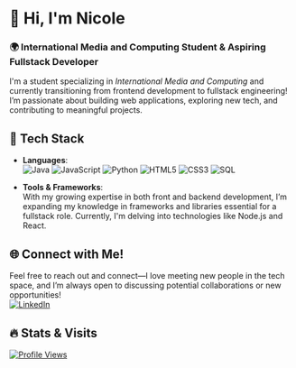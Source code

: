# 👋 Hi, I'm Nicole

### 🌍 International Media and Computing Student & Aspiring Fullstack Developer

I'm a student specializing in *International Media and Computing* and currently transitioning from frontend development to fullstack engineering! I’m passionate about building web applications, exploring new tech, and contributing to meaningful projects. 

## 🧩 Tech Stack
- **Languages**:  
![Java](https://img.shields.io/badge/java-%23ED8B00.svg?style=for-the-badge&logo=openjdk&logoColor=white)
![JavaScript](https://img.shields.io/badge/javascript-%23323330.svg?style=for-the-badge&logo=javascript&logoColor=%23F7DF1E)
![Python](https://img.shields.io/badge/python-%233776AB.svg?style=for-the-badge&logo=python&logoColor=white)
![HTML5](https://img.shields.io/badge/html5-%23E34F26.svg?style=for-the-badge&logo=html5&logoColor=white)
![CSS3](https://img.shields.io/badge/css3-%231572B6.svg?style=for-the-badge&logo=css3&logoColor=white)
![SQL](https://img.shields.io/badge/sql-%234C4C4C.svg?style=for-the-badge&logo=database&logoColor=white)

- **Tools & Frameworks**:  
With my growing expertise in both front and backend development, I’m expanding my knowledge in frameworks and libraries essential for a fullstack role. Currently, I'm delving into technologies like Node.js and React.

## 🌐 Connect with Me!
Feel free to reach out and connect—I love meeting new people in the tech space, and I’m always open to discussing potential collaborations or new opportunities!  
[![LinkedIn](https://img.shields.io/badge/LinkedIn-%230077B5.svg?logo=linkedin&logoColor=white)](https://linkedin.com/in/nicole-mk12) 

## 🔥 Stats & Visits
[![Profile Views](https://visitcount.itsvg.in/api?id=nicolemk12&icon=0&color=0)](https://visitcount.itsvg.in)


